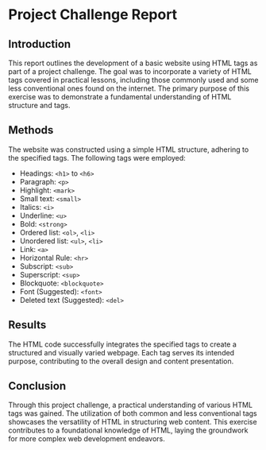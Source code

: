 # Project Challenge Report

## Introduction

This report outlines the development of a basic website using HTML tags as part of a project challenge. The goal was to incorporate a variety of HTML tags covered in practical lessons, including those commonly used and some less conventional ones found on the internet. The primary purpose of this exercise was to demonstrate a fundamental understanding of HTML structure and tags.

## Methods

The website was constructed using a simple HTML structure, adhering to the specified tags. The following tags were employed:

- Headings: `<h1>` to `<h6>`
- Paragraph: `<p>`
- Highlight: `<mark>`
- Small text: `<small>`
- Italics: `<i>`
- Underline: `<u>`
- Bold: `<strong>`
- Ordered list: `<ol>`, `<li>`
- Unordered list: `<ul>`, `<li>`
- Link: `<a>`
- Horizontal Rule: `<hr>`
- Subscript: `<sub>`
- Superscript: `<sup>`
- Blockquote: `<blockquote>`
- Font (Suggested): `<font>`
- Deleted text (Suggested): `<del>`

## Results

The HTML code successfully integrates the specified tags to create a structured and visually varied webpage. Each tag serves its intended purpose, contributing to the overall design and content presentation.

## Conclusion

Through this project challenge, a practical understanding of various HTML tags was gained. The utilization of both common and less conventional tags showcases the versatility of HTML in structuring web content. This exercise contributes to a foundational knowledge of HTML, laying the groundwork for more complex web development endeavors.
